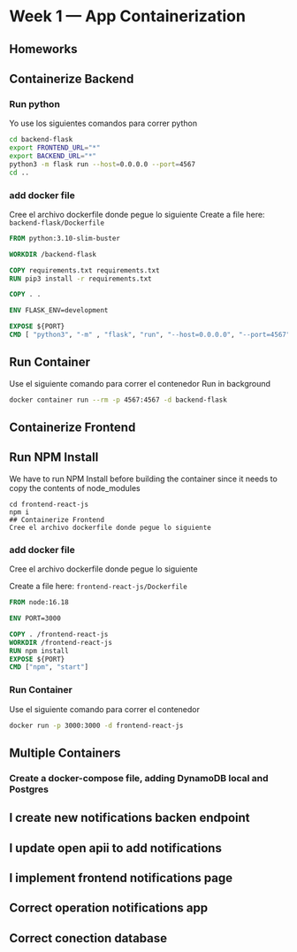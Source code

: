 # Week 1 — App Containerization

## Homeworks
## Containerize Backend
### Run python
Yo use los siguientes comandos para correr python
```sh
cd backend-flask
export FRONTEND_URL="*"
export BACKEND_URL="*"
python3 -m flask run --host=0.0.0.0 --port=4567
cd ..
```

### add docker file
Cree el archivo dockerfile donde pegue lo siguiente
Create a file here: `backend-flask/Dockerfile`

```dockerfile
FROM python:3.10-slim-buster

WORKDIR /backend-flask

COPY requirements.txt requirements.txt
RUN pip3 install -r requirements.txt

COPY . .

ENV FLASK_ENV=development

EXPOSE ${PORT}
CMD [ "python3", "-m" , "flask", "run", "--host=0.0.0.0", "--port=4567"]
```

## Run Container
Use el siguiente comando para correr el contenedor
Run in background
```sh
docker container run --rm -p 4567:4567 -d backend-flask
```

## Containerize Frontend

## Run NPM Install

We have to run NPM Install before building the container since it needs to copy the contents of node_modules

```
cd frontend-react-js
npm i
## Containerize Frontend
Cree el archivo dockerfile donde pegue lo siguiente
```
### add docker file
Cree el archivo dockerfile donde pegue lo siguiente

Create a file here: `frontend-react-js/Dockerfile`

```dockerfile
FROM node:16.18

ENV PORT=3000

COPY . /frontend-react-js
WORKDIR /frontend-react-js
RUN npm install
EXPOSE ${PORT}
CMD ["npm", "start"]
```

### Run Container
Use el siguiente comando para correr el contenedor

```sh
docker run -p 3000:3000 -d frontend-react-js
```

## Multiple Containers

### Create a docker-compose file, adding DynamoDB local and Postgres

## I create new notifications backen endpoint

## I update open apii to add notifications

## I implement frontend notifications page

## Correct operation notifications app

## Correct conection database


